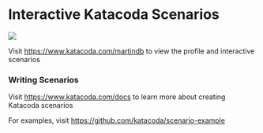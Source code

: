 # Interactive Katacoda Scenarios

[![](http://shields.katacoda.com/katacoda/martindb/count.svg)](https://www.katacoda.com/martindb "Get your profile on Katacoda.com")

Visit https://www.katacoda.com/martindb to view the profile and interactive scenarios

### Writing Scenarios
Visit https://www.katacoda.com/docs to learn more about creating Katacoda scenarios

For examples, visit https://github.com/katacoda/scenario-example
